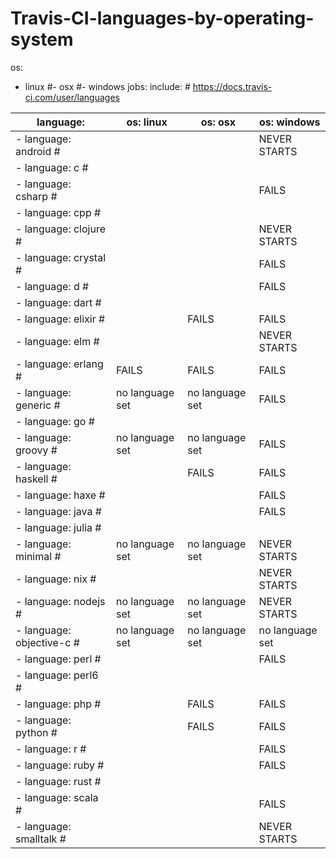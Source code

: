 # Travis-CI-languages-by-operating-system

os:
  - linux
  #- osx
  #- windows
jobs:
  include:  # https://docs.travis-ci.com/user/languages
  
| language:                    | os: linux       | os: osx         | os: windows     |
| ---------------------------- | --------------- | --------------- | --------------- |
|   - language: android      # |                 |                 | NEVER STARTS    |
|   - language: c            # |                 |                 |                 |
|   - language: csharp       # |                 |                 | FAILS           |
|   - language: cpp          # |                 |                 |                 |
|   - language: clojure      # |                 |                 | NEVER STARTS    |
|   - language: crystal      # |                 |                 | FAILS           |
|   - language: d            # |                 |                 | FAILS           |
|   - language: dart         # |                 |                 |                 |
|   - language: elixir       # |                 | FAILS           | FAILS           |
|   - language: elm          # |                 |                 | NEVER STARTS    |
|   - language: erlang       # | FAILS           | FAILS           | FAILS           |
|   - language: generic      # | no language set | no language set | FAILS           |
|   - language: go           # |                 |                 |                 |
|   - language: groovy       # | no language set | no language set | FAILS           |
|   - language: haskell      # |                 | FAILS           | FAILS           |
|   - language: haxe         # |                 |                 | FAILS           |
|   - language: java         # |                 |                 | FAILS           |
|   - language: julia        # |                 |                 |                 |
|   - language: minimal      # | no language set | no language set | NEVER STARTS    |
|   - language: nix          # |                 |                 | NEVER STARTS    |
|   - language: nodejs       # | no language set | no language set | NEVER STARTS    |
|   - language: objective-c  # | no language set | no language set | no language set |
|   - language: perl         # |                 |                 | FAILS           |
|   - language: perl6        # |                 |                 |                 |
|   - language: php          # |                 | FAILS           | FAILS           |
|   - language: python       # |                 | FAILS           | FAILS           |
|   - language: r            # |                 |                 | FAILS           |
|   - language: ruby         # |                 |                 | FAILS           |
|   - language: rust         # |                 |                 |                 |
|   - language: scala        # |                 |                 | FAILS           |
|   - language: smalltalk    # |                 |                 | NEVER STARTS    |

